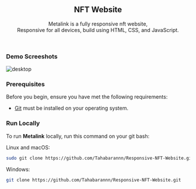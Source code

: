 <div align="center">
  <br />
  <br />

  <h2 align="center">NFT Website</h2>

  Metalink is a fully responsive nft website, <br />Responsive for all devices, build using HTML, CSS, and JavaScript.



</div>

<br />

### Demo Screeshots

![desktop](https://github.com/Tahabarannn/Responsive-NFT-Website/assets/119960325/9fecfc12-4cf5-4e5b-a0bc-c7cc0bdce181)


### Prerequisites

Before you begin, ensure you have met the following requirements:

* [Git](https://git-scm.com/downloads "Download Git") must be installed on your operating system.

### Run Locally

To run **Metalink** locally, run this command on your git bash:

Linux and macOS:

```bash
sudo git clone https://github.com/Tahabarannn/Responsive-NFT-Website.git
```

Windows:

```bash
git clone https://github.com/Tahabarannn/Responsive-NFT-Website.git
```
